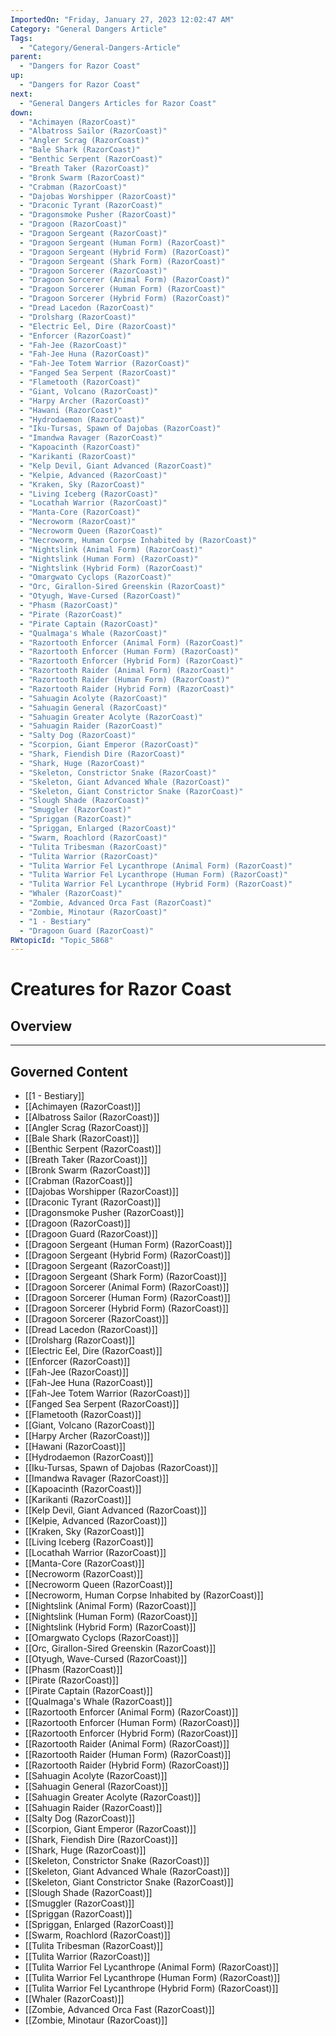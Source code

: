 ```yaml
---
ImportedOn: "Friday, January 27, 2023 12:02:47 AM"
Category: "General Dangers Article"
Tags:
  - "Category/General-Dangers-Article"
parent:
  - "Dangers for Razor Coast"
up:
  - "Dangers for Razor Coast"
next:
  - "General Dangers Articles for Razor Coast"
down:
  - "Achimayen (RazorCoast)"
  - "Albatross Sailor (RazorCoast)"
  - "Angler Scrag (RazorCoast)"
  - "Bale Shark (RazorCoast)"
  - "Benthic Serpent (RazorCoast)"
  - "Breath Taker (RazorCoast)"
  - "Bronk Swarm (RazorCoast)"
  - "Crabman (RazorCoast)"
  - "Dajobas Worshipper (RazorCoast)"
  - "Draconic Tyrant (RazorCoast)"
  - "Dragonsmoke Pusher (RazorCoast)"
  - "Dragoon (RazorCoast)"
  - "Dragoon Sergeant (RazorCoast)"
  - "Dragoon Sergeant (Human Form) (RazorCoast)"
  - "Dragoon Sergeant (Hybrid Form) (RazorCoast)"
  - "Dragoon Sergeant (Shark Form) (RazorCoast)"
  - "Dragoon Sorcerer (RazorCoast)"
  - "Dragoon Sorcerer (Animal Form) (RazorCoast)"
  - "Dragoon Sorcerer (Human Form) (RazorCoast)"
  - "Dragoon Sorcerer (Hybrid Form) (RazorCoast)"
  - "Dread Lacedon (RazorCoast)"
  - "Drolsharg (RazorCoast)"
  - "Electric Eel, Dire (RazorCoast)"
  - "Enforcer (RazorCoast)"
  - "Fah-Jee (RazorCoast)"
  - "Fah-Jee Huna (RazorCoast)"
  - "Fah-Jee Totem Warrior (RazorCoast)"
  - "Fanged Sea Serpent (RazorCoast)"
  - "Flametooth (RazorCoast)"
  - "Giant, Volcano (RazorCoast)"
  - "Harpy Archer (RazorCoast)"
  - "Hawani (RazorCoast)"
  - "Hydrodaemon (RazorCoast)"
  - "Iku-Tursas, Spawn of Dajobas (RazorCoast)"
  - "Imandwa Ravager (RazorCoast)"
  - "Kapoacinth (RazorCoast)"
  - "Karikanti (RazorCoast)"
  - "Kelp Devil, Giant Advanced (RazorCoast)"
  - "Kelpie, Advanced (RazorCoast)"
  - "Kraken, Sky (RazorCoast)"
  - "Living Iceberg (RazorCoast)"
  - "Locathah Warrior (RazorCoast)"
  - "Manta-Core (RazorCoast)"
  - "Necroworm (RazorCoast)"
  - "Necroworm Queen (RazorCoast)"
  - "Necroworm, Human Corpse Inhabited by (RazorCoast)"
  - "Nightslink (Animal Form) (RazorCoast)"
  - "Nightslink (Human Form) (RazorCoast)"
  - "Nightslink (Hybrid Form) (RazorCoast)"
  - "Omargwato Cyclops (RazorCoast)"
  - "Orc, Girallon-Sired Greenskin (RazorCoast)"
  - "Otyugh, Wave-Cursed (RazorCoast)"
  - "Phasm (RazorCoast)"
  - "Pirate (RazorCoast)"
  - "Pirate Captain (RazorCoast)"
  - "Qualmaga's Whale (RazorCoast)"
  - "Razortooth Enforcer (Animal Form) (RazorCoast)"
  - "Razortooth Enforcer (Human Form) (RazorCoast)"
  - "Razortooth Enforcer (Hybrid Form) (RazorCoast)"
  - "Razortooth Raider (Animal Form) (RazorCoast)"
  - "Razortooth Raider (Human Form) (RazorCoast)"
  - "Razortooth Raider (Hybrid Form) (RazorCoast)"
  - "Sahuagin Acolyte (RazorCoast)"
  - "Sahuagin General (RazorCoast)"
  - "Sahuagin Greater Acolyte (RazorCoast)"
  - "Sahuagin Raider (RazorCoast)"
  - "Salty Dog (RazorCoast)"
  - "Scorpion, Giant Emperor (RazorCoast)"
  - "Shark, Fiendish Dire (RazorCoast)"
  - "Shark, Huge (RazorCoast)"
  - "Skeleton, Constrictor Snake (RazorCoast)"
  - "Skeleton, Giant Advanced Whale (RazorCoast)"
  - "Skeleton, Giant Constrictor Snake (RazorCoast)"
  - "Slough Shade (RazorCoast)"
  - "Smuggler (RazorCoast)"
  - "Spriggan (RazorCoast)"
  - "Spriggan, Enlarged (RazorCoast)"
  - "Swarm, Roachlord (RazorCoast)"
  - "Tulita Tribesman (RazorCoast)"
  - "Tulita Warrior (RazorCoast)"
  - "Tulita Warrior Fel Lycanthrope (Animal Form) (RazorCoast)"
  - "Tulita Warrior Fel Lycanthrope (Human Form) (RazorCoast)"
  - "Tulita Warrior Fel Lycanthrope (Hybrid Form) (RazorCoast)"
  - "Whaler (RazorCoast)"
  - "Zombie, Advanced Orca Fast (RazorCoast)"
  - "Zombie, Minotaur (RazorCoast)"
  - "1 - Bestiary"
  - "Dragoon Guard (RazorCoast)"
RWtopicId: "Topic_5868"
---
```

# Creatures for Razor Coast
## Overview
---
## Governed Content
- [[1 - Bestiary]]
- [[Achimayen (RazorCoast)]]
- [[Albatross Sailor (RazorCoast)]]
- [[Angler Scrag (RazorCoast)]]
- [[Bale Shark (RazorCoast)]]
- [[Benthic Serpent (RazorCoast)]]
- [[Breath Taker (RazorCoast)]]
- [[Bronk Swarm (RazorCoast)]]
- [[Crabman (RazorCoast)]]
- [[Dajobas Worshipper (RazorCoast)]]
- [[Draconic Tyrant (RazorCoast)]]
- [[Dragonsmoke Pusher (RazorCoast)]]
- [[Dragoon (RazorCoast)]]
- [[Dragoon Guard (RazorCoast)]]
- [[Dragoon Sergeant (Human Form) (RazorCoast)]]
- [[Dragoon Sergeant (Hybrid Form) (RazorCoast)]]
- [[Dragoon Sergeant (RazorCoast)]]
- [[Dragoon Sergeant (Shark Form) (RazorCoast)]]
- [[Dragoon Sorcerer (Animal Form) (RazorCoast)]]
- [[Dragoon Sorcerer (Human Form) (RazorCoast)]]
- [[Dragoon Sorcerer (Hybrid Form) (RazorCoast)]]
- [[Dragoon Sorcerer (RazorCoast)]]
- [[Dread Lacedon (RazorCoast)]]
- [[Drolsharg (RazorCoast)]]
- [[Electric Eel, Dire (RazorCoast)]]
- [[Enforcer (RazorCoast)]]
- [[Fah-Jee (RazorCoast)]]
- [[Fah-Jee Huna (RazorCoast)]]
- [[Fah-Jee Totem Warrior (RazorCoast)]]
- [[Fanged Sea Serpent (RazorCoast)]]
- [[Flametooth (RazorCoast)]]
- [[Giant, Volcano (RazorCoast)]]
- [[Harpy Archer (RazorCoast)]]
- [[Hawani (RazorCoast)]]
- [[Hydrodaemon (RazorCoast)]]
- [[Iku-Tursas, Spawn of Dajobas (RazorCoast)]]
- [[Imandwa Ravager (RazorCoast)]]
- [[Kapoacinth (RazorCoast)]]
- [[Karikanti (RazorCoast)]]
- [[Kelp Devil, Giant Advanced (RazorCoast)]]
- [[Kelpie, Advanced (RazorCoast)]]
- [[Kraken, Sky (RazorCoast)]]
- [[Living Iceberg (RazorCoast)]]
- [[Locathah Warrior (RazorCoast)]]
- [[Manta-Core (RazorCoast)]]
- [[Necroworm (RazorCoast)]]
- [[Necroworm Queen (RazorCoast)]]
- [[Necroworm, Human Corpse Inhabited by (RazorCoast)]]
- [[Nightslink (Animal Form) (RazorCoast)]]
- [[Nightslink (Human Form) (RazorCoast)]]
- [[Nightslink (Hybrid Form) (RazorCoast)]]
- [[Omargwato Cyclops (RazorCoast)]]
- [[Orc, Girallon-Sired Greenskin (RazorCoast)]]
- [[Otyugh, Wave-Cursed (RazorCoast)]]
- [[Phasm (RazorCoast)]]
- [[Pirate (RazorCoast)]]
- [[Pirate Captain (RazorCoast)]]
- [[Qualmaga's Whale (RazorCoast)]]
- [[Razortooth Enforcer (Animal Form) (RazorCoast)]]
- [[Razortooth Enforcer (Human Form) (RazorCoast)]]
- [[Razortooth Enforcer (Hybrid Form) (RazorCoast)]]
- [[Razortooth Raider (Animal Form) (RazorCoast)]]
- [[Razortooth Raider (Human Form) (RazorCoast)]]
- [[Razortooth Raider (Hybrid Form) (RazorCoast)]]
- [[Sahuagin Acolyte (RazorCoast)]]
- [[Sahuagin General (RazorCoast)]]
- [[Sahuagin Greater Acolyte (RazorCoast)]]
- [[Sahuagin Raider (RazorCoast)]]
- [[Salty Dog (RazorCoast)]]
- [[Scorpion, Giant Emperor (RazorCoast)]]
- [[Shark, Fiendish Dire (RazorCoast)]]
- [[Shark, Huge (RazorCoast)]]
- [[Skeleton, Constrictor Snake (RazorCoast)]]
- [[Skeleton, Giant Advanced Whale (RazorCoast)]]
- [[Skeleton, Giant Constrictor Snake (RazorCoast)]]
- [[Slough Shade (RazorCoast)]]
- [[Smuggler (RazorCoast)]]
- [[Spriggan (RazorCoast)]]
- [[Spriggan, Enlarged (RazorCoast)]]
- [[Swarm, Roachlord (RazorCoast)]]
- [[Tulita Tribesman (RazorCoast)]]
- [[Tulita Warrior (RazorCoast)]]
- [[Tulita Warrior Fel Lycanthrope (Animal Form) (RazorCoast)]]
- [[Tulita Warrior Fel Lycanthrope (Human Form) (RazorCoast)]]
- [[Tulita Warrior Fel Lycanthrope (Hybrid Form) (RazorCoast)]]
- [[Whaler (RazorCoast)]]
- [[Zombie, Advanced Orca Fast (RazorCoast)]]
- [[Zombie, Minotaur (RazorCoast)]]

